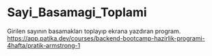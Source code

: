 # Sayi_Basamagi_Toplami
Girilen sayının basamakları toplayıp ekrana yazdıran program.  https://app.patika.dev/courses/backend-bootcamp-hazirlik-programi-4hafta/pratik-armstrong-1
